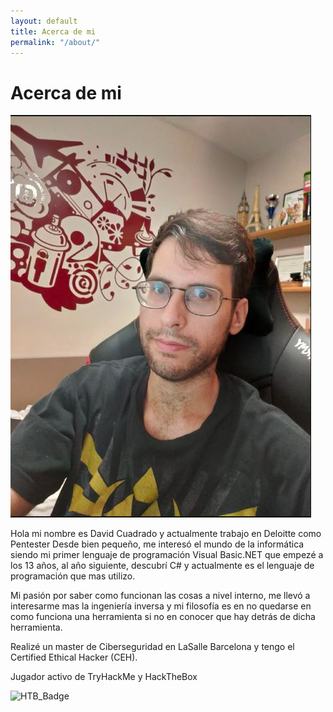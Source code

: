 ```yaml
---
layout: default
title: Acerca de mi
permalink: "/about/"
---
```

# Acerca de mi
![Davidc96](../assets/images/me.jpg?style=centerme)

Hola mi nombre es David Cuadrado y actualmente trabajo en Deloitte como Pentester
Desde bien pequeño, me interesó el mundo de la informática siendo mi primer lenguaje de programación Visual Basic.NET que empezé a los 13 años, al año siguiente, descubrí C# y actualmente es el lenguaje de programación que mas utilizo.

Mi pasión por saber como funcionan las cosas a nivel interno, me llevó a interesarme mas la ingeniería inversa y mi filosofía es en no quedarse en como funciona una herramienta si no en conocer que hay detrás de dicha herramienta.

Realizé un master de Ciberseguridad en LaSalle Barcelona y tengo el Certified Ethical Hacker (CEH).

Jugador activo de TryHackMe y HackTheBox

![HTB_Badge](https://www.hackthebox.eu/badge/image/38668)

